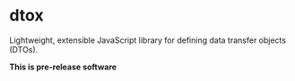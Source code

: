 # dtox

Lightweight, extensible JavaScript library for defining data transfer objects (DTOs).

**This is pre-release software**